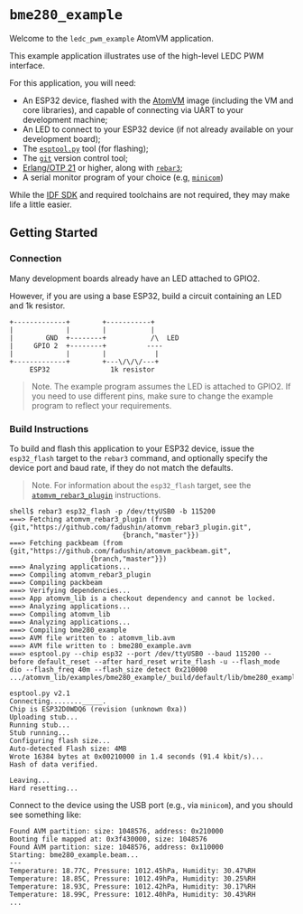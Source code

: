 # `bme280_example`

Welcome to the `ledc_pwm_example` AtomVM application.

This example application illustrates use of the high-level LEDC PWM interface.

For this application, you will need:

* An ESP32 device, flashed with the [AtomVM](https://github.com/bettio/AtomVM) image (including the VM and core libraries), and capable of connecting via UART to your development machine;
* An LED to connect to your ESP32 device (if not already available on your development board);
* The [`esptool.py`](https://github.com/espressif/esptool) tool (for flashing);
* The [`git`](https://git-scm.com) version control tool;
* [Erlang/OTP 21](https://www.erlang.org) or higher, along with [`rebar3`](https://www.rebar3.org);
* A serial monitor program of your choice (e.g, [`minicom`](https://en.wikipedia.org/wiki/Minicom))

While the [IDF SDK](https://docs.espressif.com/projects/esp-idf/en/latest/esp32/) and required toolchains are not required, they may make life a little easier.

## Getting Started

### Connection

Many development boards already have an LED attached to GPIO2.

However, if you are using a base ESP32, build a circuit containing an LED and 1k resistor.

    +-------------+        +-----------+
    |             |        |           |
    |        GND  +--------+           /\  LED
    |     GPIO 2  +--------+          ----
    |             |        |            |
    +-------------+        +---\/\/\/---+
         ESP32               1k resistor

> Note.  The example program assumes the LED is attached to GPIO2.  If you need to use different pins, make sure to change the example program to reflect your requirements.

### Build Instructions

To build and flash this application to your ESP32 device, issue the `esp32_flash` target to the `rebar3` command, and optionally specify the device port and baud rate, if they do not match the defaults.

> Note.  For information about the `esp32_flash` target, see the [`atomvm_rebar3_plugin`](https://github.com/fadushin/atomvm_rebar3_plugin) instructions.

    shell$ rebar3 esp32_flash -p /dev/ttyUSB0 -b 115200
    ===> Fetching atomvm_rebar3_plugin (from {git,"https://github.com/fadushin/atomvm_rebar3_plugin.git",
                                {branch,"master"}})
    ===> Fetching packbeam (from {git,"https://github.com/fadushin/atomvm_packbeam.git",
                        {branch,"master"}})
    ===> Analyzing applications...
    ===> Compiling atomvm_rebar3_plugin
    ===> Compiling packbeam
    ===> Verifying dependencies...
    ===> App atomvm_lib is a checkout dependency and cannot be locked.
    ===> Analyzing applications...
    ===> Compiling atomvm_lib
    ===> Analyzing applications...
    ===> Compiling bme280_example
    ===> AVM file written to : atomvm_lib.avm
    ===> AVM file written to : bme280_example.avm
    ===> esptool.py --chip esp32 --port /dev/ttyUSB0 --baud 115200 --before default_reset --after hard_reset write_flash -u --flash_mode dio --flash_freq 40m --flash_size detect 0x210000 .../atomvm_lib/examples/bme280_example/_build/default/lib/bme280_example.avm

    esptool.py v2.1
    Connecting........_____.
    Chip is ESP32D0WDQ6 (revision (unknown 0xa))
    Uploading stub...
    Running stub...
    Stub running...
    Configuring flash size...
    Auto-detected Flash size: 4MB
    Wrote 16384 bytes at 0x00210000 in 1.4 seconds (91.4 kbit/s)...
    Hash of data verified.

    Leaving...
    Hard resetting...

Connect to the device using the USB port (e.g., via `minicom`), and you should see something like:

    Found AVM partition: size: 1048576, address: 0x210000
    Booting file mapped at: 0x3f430000, size: 1048576
    Found AVM partition: size: 1048576, address: 0x110000
    Starting: bme280_example.beam...
    ---
    Temperature: 18.77C, Pressure: 1012.45hPa, Humidity: 30.47%RH
    Temperature: 18.85C, Pressure: 1012.49hPa, Humidity: 30.25%RH
    Temperature: 18.93C, Pressure: 1012.42hPa, Humidity: 30.17%RH
    Temperature: 18.99C, Pressure: 1012.40hPa, Humidity: 30.43%RH
    ...
